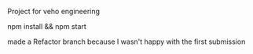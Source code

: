 Project for veho engineering

npm install && npm start

made a Refactor branch because I wasn't happy with the first submission
